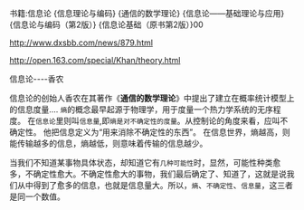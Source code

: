 书籍:信息论
{信息理论与编码}
{通信的数学理论}
{信息论——基础理论与应用}
{信息论与编码（第2版）}
{信息论基础（原书第2版）}00

http://www.dxsbb.com/news/879.html

http://open.163.com/special/Khan/theory.html


信息论----香农

信息论的创始人香农在其著作《**通信的数学理论**》中提出了建立在概率统计模型上的信息度量....
`熵`的概念最早起源于物理学，用于度量一个热力学系统的无序程度。
在`信息论`里则叫`信息量`,即`熵是对不确定性的度量`。从控制论的角度来看，应叫不确定性。
他把信息定义为“用来消除不确定性的东西”。
在信息世界，熵越高，则能传输越多的信息，熵越低，则意味着传输的信息越少。


当我们不知道某事物具体状态，却知道它有`几种可能性`时，显然，可能性种类愈多，不确定性愈大。不确定性愈大的事物，我们最后确定了、知道了，这就是说我们从中得到了愈多的信息，也就是信息量大。所以，`熵`、`不确定性`、`信息量`，这三者是同一个数值。









#

